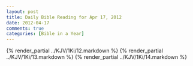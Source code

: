 ```yaml
---
layout: post
title: Daily Bible Reading for Apr 17, 2012
date: 2012-04-17
comments: true
categories: [Bible in a Year]
---
```

{% render_partial ../KJV/1Ki/12.markdown %}
{% render_partial ../KJV/1Ki/13.markdown %}
{% render_partial ../KJV/1Ki/14.markdown %}
